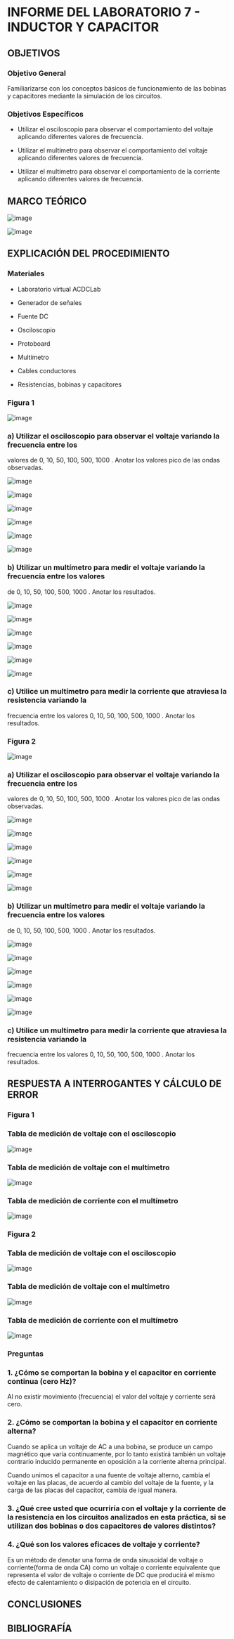 # INFORME DEL LABORATORIO 7 - INDUCTOR Y CAPACITOR 

## OBJETIVOS

### Objetivo General

Familiarizarse con los conceptos básicos de funcionamiento de las bobinas y capacitores mediante la simulación de los circuitos.

### Objetivos Específicos

- Utilizar el osciloscopio para observar el comportamiento del voltaje aplicando diferentes valores de frecuencia.

- Utilizar el multímetro para observar el comportamiento del voltaje aplicando diferentes valores de frecuencia.

- Utilizar el multímetro para observar el comportamiento de la corriente aplicando diferentes valores de frecuencia.

## MARCO TEÓRICO 

![image](https://user-images.githubusercontent.com/105606339/184902802-d29d61dc-d819-447a-8551-5724138ce3a0.png)

![image](https://user-images.githubusercontent.com/105606339/184905365-a4a064f0-bb03-4f86-9b4e-74437667ecff.png)

## EXPLICACIÓN DEL PROCEDIMIENTO

### Materiales

- Laboratorio virtual ACDCLab

- Generador de señales

- Fuente DC

- Osciloscopio

- Protoboard

- Multímetro

- Cables conductores

- Resistencias, bobinas y capacitores

### Figura 1

![image](https://user-images.githubusercontent.com/105606339/184905908-84e213ae-44d1-4c3c-9d34-03ead7886a1e.png)

### a) Utilizar el osciloscopio para observar el voltaje  variando la frecuencia entre los
valores de 0, 10, 50, 100, 500, 1000 . Anotar los valores pico de las ondas observadas.

![image](https://user-images.githubusercontent.com/105606339/184912977-97374204-0540-48e3-88cb-7affd202b671.png)

![image](https://user-images.githubusercontent.com/105606339/184913218-f8ce9be6-9bbb-40ac-9509-06299781e1ea.png)

![image](https://user-images.githubusercontent.com/105606339/184913601-d64840c3-7b43-426d-ae94-463aa412e7ac.png)

![image](https://user-images.githubusercontent.com/105606339/184913780-59aaac63-bdb9-4917-bfbf-a6b54997632b.png)

![image](https://user-images.githubusercontent.com/105606339/184914355-5f41b56d-6668-40bb-8414-ff3cdd6a7a86.png)

![image](https://user-images.githubusercontent.com/105606339/184914476-26cd0c01-7fb0-46ec-9d77-879bed9250a8.png)

### b) Utilizar un multímetro para medir el voltaje  variando la frecuencia entre los valores
de 0, 10, 50, 100, 500, 1000 . Anotar los resultados.

![image](https://user-images.githubusercontent.com/105606339/184934323-8c4e1f8c-efe6-4477-8fc3-d976177300c0.png)

![image](https://user-images.githubusercontent.com/105606339/184934405-7436b4b4-5c58-4fc7-95bd-c5890e34d31b.png)

![image](https://user-images.githubusercontent.com/105606339/184934503-6cff8686-c485-47e2-b65a-4261b92d9716.png)

![image](https://user-images.githubusercontent.com/105606339/184934533-8ffc86e2-e5a3-46b0-9b3a-b03f4368453a.png)

![image](https://user-images.githubusercontent.com/105606339/184934600-eb7f87d7-b498-4973-b612-c9c1f79f3ae6.png)

![image](https://user-images.githubusercontent.com/105606339/184934636-3b2335f6-47d6-4d42-a556-25e39f17e86c.png)

### c) Utilice un multímetro para medir la corriente que atraviesa la resistencia variando la
frecuencia entre los valores 0, 10, 50, 100, 500, 1000 . Anotar los resultados.

### Figura 2

![image](https://user-images.githubusercontent.com/105606339/184906512-62211c99-550b-4f78-81ee-ffc219e7e194.png)

### a) Utilizar el osciloscopio para observar el voltaje  variando la frecuencia entre los
valores de 0, 10, 50, 100, 500, 1000 . Anotar los valores pico de las ondas observadas.

![image](https://user-images.githubusercontent.com/105606339/184926993-5f6d15a9-435c-482b-b358-c9c33bc83621.png)

![image](https://user-images.githubusercontent.com/105606339/184926780-f0db33fc-197a-41c5-b037-ff6e38820288.png)

![image](https://user-images.githubusercontent.com/105606339/184926900-c6760a53-83f3-440d-ba9c-df8828bf4d20.png)

![image](https://user-images.githubusercontent.com/105606339/184927067-1ddaecf9-cf7b-49f1-88ab-c98f63cec5ee.png)

![image](https://user-images.githubusercontent.com/105606339/184927161-9e67b7e7-521e-4b6b-99e4-5c3ba80e77cc.png)

![image](https://user-images.githubusercontent.com/105606339/184927271-4f0738ef-6ab3-487f-80a3-6e39323d0044.png)


### b) Utilizar un multímetro para medir el voltaje  variando la frecuencia entre los valores
de 0, 10, 50, 100, 500, 1000 . Anotar los resultados.

![image](https://user-images.githubusercontent.com/105606339/184935056-cbc33ce3-5f5e-4010-82f3-c8fa9a52441d.png)

![image](https://user-images.githubusercontent.com/105606339/184934910-1a1324c8-335d-4948-beb4-f32e19aa8e57.png)

![image](https://user-images.githubusercontent.com/105606339/184935107-3a141298-14be-480f-95f1-9f06ecdc671a.png)

![image](https://user-images.githubusercontent.com/105606339/184935153-5de0153e-cd14-4036-98e5-168b1ca181cc.png)

![image](https://user-images.githubusercontent.com/105606339/184935193-952b618e-6791-43f7-b1c1-7b10f413aa66.png)

![image](https://user-images.githubusercontent.com/105606339/184934863-e4afc7eb-e589-4f10-b6af-2b143b6aeeeb.png)

### c) Utilice un multímetro para medir la corriente que atraviesa la resistencia variando la
frecuencia entre los valores 0, 10, 50, 100, 500, 1000 . Anotar los resultados.

## RESPUESTA A INTERROGANTES Y CÁLCULO DE ERROR

### Figura 1

### Tabla de medición de voltaje con el osciloscopio

![image](https://user-images.githubusercontent.com/105606339/184911934-ded22f9d-01a2-4d5a-8ac2-ee8fda6afcbd.png)

### Tabla de medición de voltaje con el multímetro

![image](https://user-images.githubusercontent.com/105606339/184933562-e7501c97-c9dc-4826-b9cf-167f690b20e1.png)

### Tabla de medición de corriente con el multímetro

![image](https://user-images.githubusercontent.com/105606339/184933612-d2f42084-49c9-434d-9e21-e10d45f4e874.png)

### Figura 2

### Tabla de medición de voltaje con el osciloscopio

![image](https://user-images.githubusercontent.com/105606339/184933791-dedd470f-7f2e-483b-8abe-6700fe034e6b.png)

### Tabla de medición de voltaje con el multímetro

![image](https://user-images.githubusercontent.com/105606339/184933838-6ae60ae5-3631-4817-b1ec-b243ee1ab999.png)

### Tabla de medición de corriente con el multímetro

![image](https://user-images.githubusercontent.com/105606339/184933894-d29f3343-8a2e-4a9d-bc72-62dadbf08315.png)

### Preguntas

### 1. ¿Cómo se comportan la bobina y el capacitor en corriente continua (cero Hz)?

Al no existir movimiento (frecuencia) el valor del voltaje y corriente será cero.

### 2. ¿Cómo se comportan la bobina y el capacitor en corriente alterna?

Cuando se aplica un voltaje de AC a una bobina, se produce un campo magnético que varia continuamente, por lo tanto existirá también un voltaje contrario inducido permanente en oposición a la corriente alterna principal.

Cuando unimos el capacitor a una fuente de voltaje alterno, cambia el voltaje en las placas, de acuerdo al cambio del voltaje de la fuente, y la carga de las placas del capacitor, cambia de igual manera.

### 3. ¿Qué cree usted que ocurriría con el voltaje  y la corriente de la resistencia en los circuitos analizados en esta práctica, si se utilizan dos bobinas o dos capacitores de valores distintos?



### 4. ¿Qué son los valores eficaces de voltaje y corriente?

Es un método de denotar una forma de onda sinusoidal de voltaje o corriente(forma de onda CA) como un voltaje o corriente equivalente que representa el valor de voltaje o corriente de DC que producirá el mismo efecto de calentamiento o disipación de potencia en el circuito.

## CONCLUSIONES

## BIBLIOGRAFÍA




















